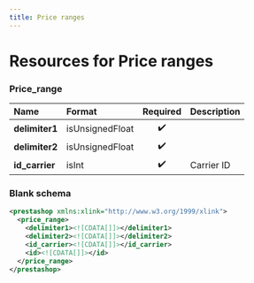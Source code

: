 ```yaml
---
title: Price ranges
---
```


# Resources for Price ranges

### Price_range

|      Name      |     Format      | Required | Description |
| :------------- | :-------------- | :------: | :---------- |
| **delimiter1** | isUnsignedFloat | ✔️       |             |
| **delimiter2** | isUnsignedFloat | ✔️       |             |
| **id_carrier** | isInt           | ✔️       | Carrier ID  |


### Blank schema

```xml
<prestashop xmlns:xlink="http://www.w3.org/1999/xlink">
  <price_range>
    <delimiter1><![CDATA[]]></delimiter1>
    <delimiter2><![CDATA[]]></delimiter2>
    <id_carrier><![CDATA[]]></id_carrier>
    <id><![CDATA[]]></id>
  </price_range>
</prestashop>
```


